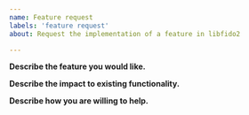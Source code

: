 ```yaml
---
name: Feature request
labels: 'feature request'
about: Request the implementation of a feature in libfido2

---
```


<!--

Please use the items below as a template. Keep in mind libfido2 is
run by volunteers with support from Yubico AB. Thank you!

-->

**Describe the feature you would like.**

**Describe the impact to existing functionality.**

**Describe how you are willing to help.**
